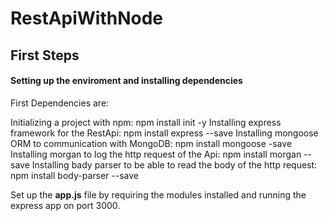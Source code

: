 # RestApiWithNode

## First Steps
#### Setting up the enviroment and installing dependencies

First Dependencies are:

Initializing a project with npm:
            npm install init -y
Installing express framework for the RestApi:
            npm install express --save
Installing mongoose ORM to communication with MongoDB:
            npm install mongoose -save
Installing morgan to log the http request of the Api:
            npm install morgan --save
Installing bady parser to be able to read the body of the http request:
            npm install body-parser --save

Set up the **app.js** file by requiring the modules installed and running the express app on port 3000.








